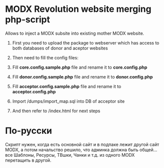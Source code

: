 MODX Revolution website merging php-script
======

Allows to inject a MODX subsite into existing mother MODX website.

1. First you need to upload the package to webserver which has access to both databases of donor and aceptor websites

2. Then need to fill the config files:
  1. Fill **core.config.sample.php** file and rename it to **core.config.php**
  2. Fill **donor.config.sample.php** file and rename it to **donor.config.php**
  3. Fill **acceptor.config.sample.php** file and rename it to **acceptor.config.php**

3. Import /dumps/import_map.sql into DB of acceptor site

4. And then refer to /index.html for next steps

По-русски
======
Скрипт нужен, когда есть основной сайт и в подпаке лежит другой сайт MODX, а потом начальство решило, что админка должна быть общей...
все Шаблоны, Ресурсы, ТВшки, Чанки и т.д. из одного MODX перетащить в другой.